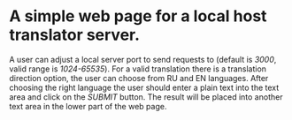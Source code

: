 # A simple web page for a local host translator server.

A user can adjust a local server port to send requests to (default is *3000*, valid range is *1024-65535*).
For a valid translation there is a translation direction option, the user can choose from RU and EN languages.
After choosing the right language the user should enter a plain text into the text area and click on the *SUBMIT* button.
The result will be placed into another text area in the lower part of the web page.
